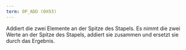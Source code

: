 ```yaml
---
term: OP_ADD (0X93)
---
```


Addiert die zwei Elemente an der Spitze des Stapels. Es nimmt die zwei Werte an der Spitze des Stapels, addiert sie zusammen und ersetzt sie durch das Ergebnis.